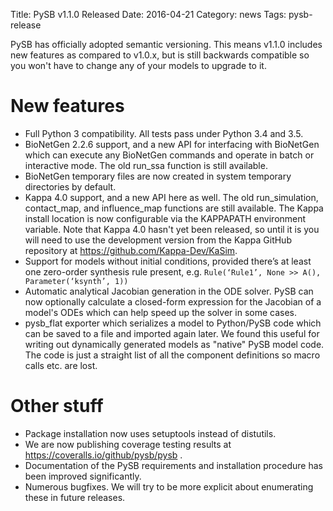 Title: PySB v1.1.0 Released
Date: 2016-04-21
Category: news
Tags: pysb-release

PySB has officially adopted semantic versioning. This means v1.1.0 includes new features as compared to v1.0.x, but is still backwards compatible so you won't have to change any of your models to upgrade to it.

# New features
* Full Python 3 compatibility. All tests pass under Python 3.4 and 3.5.
* BioNetGen 2.2.6 support, and a new API for interfacing with BioNetGen which can execute any BioNetGen commands and operate in batch or interactive mode. The old run_ssa function is still available.
* BioNetGen temporary files are now created in system temporary directories by default.
* Kappa 4.0 support, and a new API here as well. The old run_simulation, contact_map, and influence_map functions are still available. The Kappa install location is now configurable via the KAPPAPATH environment variable. Note that Kappa 4.0 hasn't yet been released, so until it is you will need to use the development version from the Kappa GitHub repository at https://github.com/Kappa-Dev/KaSim.
* Support for models without initial conditions, provided there’s at least one zero-order synthesis rule present, e.g. `Rule(‘Rule1’, None >> A(), Parameter(‘ksynth’, 1))`
* Automatic analytical Jacobian generation in the ODE solver. PySB can now optionally calculate a closed-form expression for the Jacobian of a model's ODEs which can help speed up the solver in some cases.
* pysb_flat exporter which serializes a model to Python/PySB code which can be saved to a file and imported again later. We found this useful for writing out dynamically generated models as "native" PySB model code. The code is just a straight list of all the component definitions so macro calls etc. are lost.

# Other stuff
* Package installation now uses setuptools instead of distutils.
* We are now publishing coverage testing results at https://coveralls.io/github/pysb/pysb .
* Documentation of the PySB requirements and installation procedure has been improved significantly.
* Numerous bugfixes. We will try to be more explicit about enumerating these in future releases.
